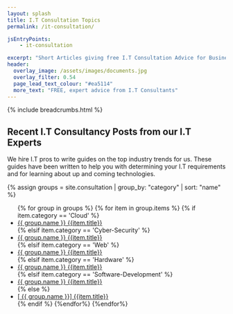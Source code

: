 ```yaml
---
layout: splash
title: I.T Consultation Topics
permalink: /it-consultation/

jsEntryPoints:
    - it-consultation

excerpt: "Short Articles giving free I.T Consultation Advice for Businesses I.T."
header:
  overlay_image: /assets/images/documents.jpg
  overlay_filter: 0.54
  page_lead_text_colour: "#ea5114"
  more_text: "FREE, expert advice from I.T Consultants"
---
```


{% include breadcrumbs.html %}

## <i class="fas fa-leaf page-title-icon" aria-hidden="true"></i> Recent I.T Consultancy Posts from our I.T Experts
<p>We hire I.T pros to write guides on the top industry trends for us. These guides have been written to help you with determining your I.T requirements and for learning about up and coming technologies.</p>

<div id="consultancy-posts">
    {% assign groups = site.consultation | group_by: "category" | sort: "name" %}
    <ul class="post-list">
    {% for group in groups %}
    {% for item in group.items %}
    {% if item.category == 'Cloud' %}
        <li><a href="{{ item.url }}"><span class="cloud-tag"><i class="fas fa-cloud"></i> {{ group.name }}</span> {{item.title}}</a></li>
    {% elsif item.category == 'Cyber-Security' %}
        <li><a href="{{ item.url }}"><span class="cyber-security-tag"><i class="fas fa-shield-alt"></i> {{ group.name }}</span> {{item.title}}</a></li>
    {% elsif item.category == 'Web' %}
        <li><a href="{{ item.url }}"><span class="web-tag"><i class="fas fa-globe"></i> {{ group.name }}</span> {{item.title}}</a></li>
    {% elsif item.category == 'Hardware' %}
        <li><a href="{{ item.url }}"><span class="hardware-tag"><i class="fas fa-microchip"></i> {{ group.name }}</span> {{item.title}}</a></li>
    {% elsif item.category == 'Software-Development' %}
        <li><a href="{{ item.url }}"><span class="software-tag"><i class="fas fa-code"></i> {{ group.name }}</span> {{item.title}}</a></li>
    {% else %}
        <li><a href="{{ item.url }}">[<i class="fas fa-cloud"></i> {{ group.name }}] {{item.title}}</a></li>
    {% endif %}
    {%endfor%}
    {%endfor%}
    </ul>
</div>